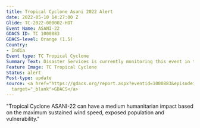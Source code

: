 ```yaml
---
title: Tropical Cyclone Asani 2022 Alert
date: 2022-05-10 14:27:00 Z
Glide: TC-2022-000002-HOT
Event Name: ASANI-22
GDACS ID: TC 1000883
GDACS-level: Orange (1.5)
Country:
- India
Event type: TC Tropical Cyclone
Summary Text: Disaster Services is currently monitoring this event in the Indian Ocean.
Feature Image: TC Tropical Cyclone
Status: alert
Post-type: update
source: <a href="https://gdacs.org/report.aspx?eventid=1000883&episodeid=17&eventtype=TC"
  target="_blank">GDACS</a>
---
```


"Tropical Cyclone ASANI-22 can have a medium humanitarian impact based on the maximum sustained wind speed, exposed population and vulnerability."